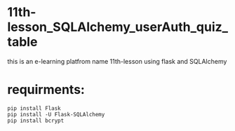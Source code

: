 # 11th-lesson_SQLAlchemy_userAuth_quiz_table
 this is an e-learning platfrom name 11th-lesson using flask and SQLAlchemy

# requirments:
```
pip install Flask
pip install -U Flask-SQLAlchemy
pip install bcrypt
```
